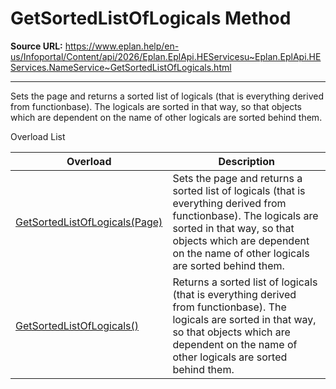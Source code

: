 # GetSortedListOfLogicals Method

**Source URL:** https://www.eplan.help/en-us/Infoportal/Content/api/2026/Eplan.EplApi.HEServicesu~Eplan.EplApi.HEServices.NameService~GetSortedListOfLogicals.html

---

Sets the page and returns a sorted list of logicals (that is everything derived from functionbase). The logicals are sorted in that way, so that objects which are dependent on the name of other logicals are sorted behind them.

Overload List

| Overload | Description |
| --- | --- |
| [GetSortedListOfLogicals(Page)](Eplan.EplApi.HEServicesu~Eplan.EplApi.HEServices.NameService~GetSortedListOfLogicals(Page).html) | Sets the page and returns a sorted list of logicals (that is everything derived from functionbase). The logicals are sorted in that way, so that objects which are dependent on the name of other logicals are sorted behind them. |
| [GetSortedListOfLogicals()](Eplan.EplApi.HEServicesu~Eplan.EplApi.HEServices.NameService~GetSortedListOfLogicals().html) | Returns a sorted list of logicals (that is everything derived from functionbase). The logicals are sorted in that way, so that objects which are dependent on the name of other logicals are sorted behind them. |

